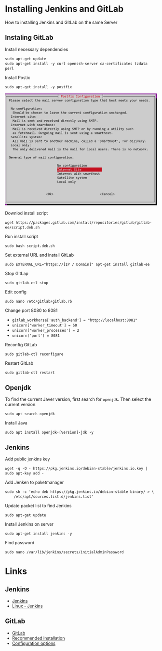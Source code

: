 # Installing Jenkins and GitLab
How to installing Jenkins and GitLab on the same Server

## Instaling GitLab


Install necessary dependencies

```
sudo apt-get update
sudo apt-get install -y curl openssh-server ca-certificates tzdata perl
```

Install Postix
 
```
sudo apt-get install -y postfix
```

![alt text](postfix.png)

Downlod install script

```
wget https://packages.gitlab.com/install/repositories/gitlab/gitlab-ee/script.deb.sh
```

Run install script

```
sudo bash script.deb.sh
```

Set external URL and install GitLab

```
sudo EXTERNAL_URL="https://[IP / Domain]" apt-get install gitlab-ee
```

Stop GitLap

```
sudo gitlab-ctl stop
```

Edit config

```
sudo nano /etc/gitlab/gitlab.rb
```

Change port 8080 to 8081

- `gitlab_workhorse['auth_backend'] = "http://localhost:8081"`
- `unicorn['worker_timeout'] = 60`
- `unicorn['worker_processes'] = 2`
- `unicorn['port'] = 8081`

Reconfig GitLab

```
sudo gitlab-ctl reconfigure
```

Restart GitLab

```
sudo gitlab-ctl restart
```


## Openjdk

To find the current Javer version, first search for `openjdk`. Then select the current version.

```
sudo apt search openjdk
```

Install Java

```
sudo apt install openjdk-[Version]-jdk -y
```

## Jenkins

Add public jenkins key

```
wget -q -O - https://pkg.jenkins.io/debian-stable/jenkins.io.key | sudo apt-key add -
```

Add Jenken to paketmanager

```
sudo sh -c 'echo deb https://pkg.jenkins.io/debian-stable binary/ > \
    /etc/apt/sources.list.d/jenkins.list'
```

Update packet list to find Jenkins

```
sudo apt-get update
```

Install Jenkins on server

```
sudo apt-get install jenkins -y
```

Find password

```
sudo nano /var/lib/jenkins/secrets/initialAdminPassword
```



# Links
## Jenkins
- [Jenkins](https://www.jenkins.io/)
- [Linux - Jenkins](https://www.jenkins.io/doc/book/installing/linux/)

## GitLab
- [GitLab](https://about.gitlab.com/)
- [Recommended installation](https://about.gitlab.com/install/#ubuntu)
- [Configuration options](https://docs.gitlab.com/omnibus/settings/configuration.html)
